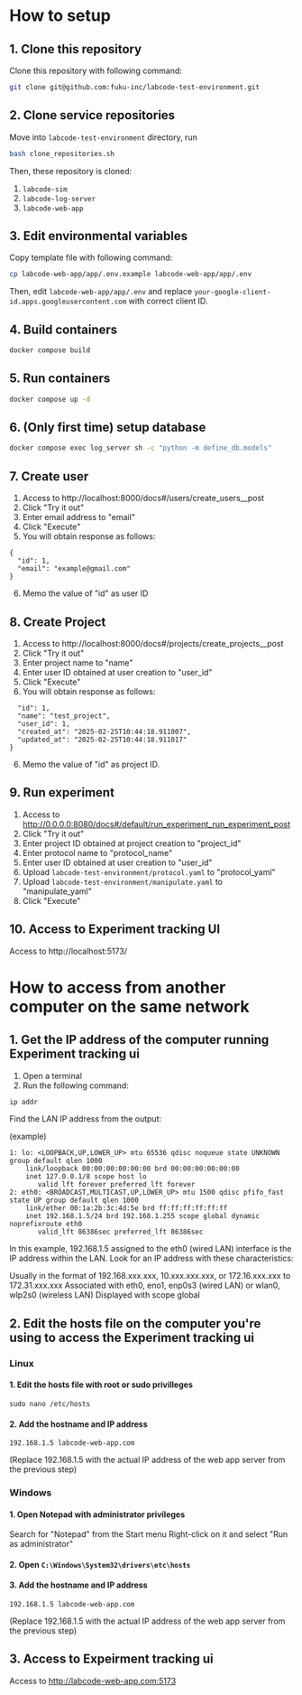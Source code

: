 # How to setup
## 1. Clone this repository

Clone this repository with following command:

```bash
git clone git@github.com:fuku-inc/labcode-test-environment.git
```

## 2. Clone service repositories

Move into `labcode-test-environment` directory, run

```bash
bash clone_repositories.sh
```

Then, these repository is cloned:

1. `labcode-sim`
2. `labcode-log-server`
3. `labcode-web-app`

## 3. Edit environmental variables

Copy template file with following command:

```bash
cp labcode-web-app/app/.env.example labcode-web-app/app/.env
```

Then, edit `labcode-web-app/app/.env` and replace `your-google-client-id.apps.googleusercontent.com` with correct client ID.

## 4. Build containers

```bash
docker compose build
```

## 5. Run containers

```bash
docker compose up -d
```

## 6. (Only first time) setup database

```bash
docker compose exec log_server sh -c "python -m define_db.models"
```

## 7. Create user

1. Access to http://localhost:8000/docs#/users/create_users__post
2. Click "Try it out"
3. Enter email address to "email"
4. Click "Execute"
5. You will obtain response as follows:
```
{
  "id": 1,
  "email": "example@gmail.com"
}
```
6. Memo the value of "id" as user ID

## 8. Create Project

1. Access to http://localhost:8000/docs#/projects/create_projects__post
2. Click "Try it out"
3. Enter project name to "name"
4. Enter user ID obtained at user creation to "user_id"
5. Click "Execute"
6. You will obtain response as follows:

```{
  "id": 1,
  "name": "test_project",
  "user_id": 1,
  "created_at": "2025-02-25T10:44:18.911007",
  "updated_at": "2025-02-25T10:44:18.911017"
}
```
6. Memo the value of "id" as project ID.

## 9. Run experiment

1. Access to http://0.0.0.0:8080/docs#/default/run_experiment_run_experiment_post
2. Click "Try it out"
3. Enter project ID obtained at project creation to "project_id"
4. Enter protocol name to "protocol_name"
5. Enter user ID obtained at user creation to "user_id"
6. Upload `labcode-test-environment/protocol.yaml` to "protocol_yaml"
7. Upload `labcode-test-environment/manipulate.yaml` to "manipulate_yaml"
5. Click "Execute"

## 10. Access to Experiment tracking UI

Access to http://localhost:5173/

# How to access from another computer on the same network

## 1. Get the IP address of the computer running Experiment tracking ui

1. Open a terminal
2. Run the following command:

```bash
ip addr
```

Find the LAN IP address from the output:

(example)

```
1: lo: <LOOPBACK,UP,LOWER_UP> mtu 65536 qdisc noqueue state UNKNOWN group default qlen 1000
    link/loopback 00:00:00:00:00:00 brd 00:00:00:00:00:00
    inet 127.0.0.1/8 scope host lo
       valid_lft forever preferred_lft forever
2: eth0: <BROADCAST,MULTICAST,UP,LOWER_UP> mtu 1500 qdisc pfifo_fast state UP group default qlen 1000
    link/ether 00:1a:2b:3c:4d:5e brd ff:ff:ff:ff:ff:ff
    inet 192.168.1.5/24 brd 192.168.1.255 scope global dynamic noprefixroute eth0
       valid_lft 86386sec preferred_lft 86386sec
```
In this example, 192.168.1.5 assigned to the eth0 (wired LAN) interface is the IP address within the LAN.
Look for an IP address with these characteristics:

Usually in the format of 192.168.xxx.xxx, 10.xxx.xxx.xxx, or 172.16.xxx.xxx to 172.31.xxx.xxx
Associated with eth0, eno1, enp0s3 (wired LAN) or wlan0, wlp2s0 (wireless LAN)
Displayed with scope global

## 2. Edit the hosts file on the computer you're using to access the Experiment tracking ui

### Linux

#### 1. Edit the hosts file with root or sudo privilleges

```
sudo nano /etc/hosts
```

#### 2. Add the hostname and IP address

```
192.168.1.5 labcode-web-app.com
```

(Replace 192.168.1.5 with the actual IP address of the web app server from the previous step)

### Windows

#### 1. Open Notepad with administrator privileges

Search for "Notepad" from the Start menu
Right-click on it and select "Run as administrator"

#### 2. Open `C:\Windows\System32\drivers\etc\hosts`

#### 3. Add the hostname and IP address

```
192.168.1.5 labcode-web-app.com
```

(Replace 192.168.1.5 with the actual IP address of the web app server from the previous step)


## 3. Access to Expeirment tracking ui

Access to http://labcode-web-app.com:5173